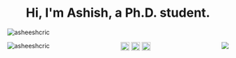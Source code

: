 <h1 align="center">Hi, I'm Ashish, a Ph.D. student.</h1>

<p align="left"> <img src="https://komarev.com/ghpvc/?username=asheeshcric" alt="asheeshcric" /> </p>

<p align="center">
  <img align="left" src="https://github-readme-stats.vercel.app/api?username=asheeshcric&show_icons=true" alt="asheeshcric"/>
  <img align="right" src="https://github-readme-stats.vercel.app/api/top-langs/?username=asheeshcric&theme=light&hide_langs_below=1"/>
</p>

<p align="center">
  <a href="https://jashish.com.np" target="_blank"><img align="center" src="https://cdn.jsdelivr.net/npm/simple-icons@3.0.1/icons/internetexplorer.svg" alt="jashish" height="20" width="20" /></a>
  <a href="https://twitter.com/ashiz2013" target="_blank"><img align="center" src="https://cdn.jsdelivr.net/npm/simple-icons@3.0.1/icons/twitter.svg" alt="ashiz2013" height="20" width="20" /></a>
  <a href="https://linkedin.com/in/asheeshcric" target="_blank"><img align="center" src="https://cdn.jsdelivr.net/npm/simple-icons@3.0.1/icons/linkedin.svg" alt="asheeshcric" height="20" width="20" /></a>
</p>



<!--
**asheeshcric/asheeshcric** is a ✨ _special_ ✨ repository because its `README.md` (this file) appears on your GitHub profile.

Here are some ideas to get you started:

- 🔭 I’m currently working on ...
- 🌱 I’m currently learning ...
- 👯 I’m looking to collaborate on ...
- 🤔 I’m looking for help with ...
- 💬 Ask me about ...
- 📫 How to reach me: ...
- 😄 Pronouns: ...
- ⚡ Fun fact: ...
-->

